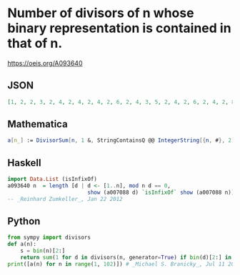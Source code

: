 # Number of divisors of n whose binary representation is contained in that of n\.
https://oeis.org/A093640
## JSON
```JSON
[1, 2, 2, 3, 2, 4, 2, 4, 2, 4, 2, 6, 2, 4, 3, 5, 2, 4, 2, 6, 2, 4, 2, 8, 2, 4, 3, 6, 2, 6, 2, 6, 2, 4, 2, 6, 2, 4, 3, 8, 2, 4, 2, 6, 4, 4, 2, 10, 2, 4, 3, 6, 2, 6, 4, 8, 3, 4, 2, 9, 2, 4, 4, 7, 2, 4, 2, 6, 2, 4, 2, 8, 2, 4, 4, 6, 2, 6, 2, 10, 2, 4, 2, 6, 3, 4, 3, 8, 2, 8, 3, 6, 3, 4, 3, 12, 2, 4, 3, 6, 2]
```
## Mathematica
```Mathematica
a[n_] := DivisorSum[n, 1 &, StringContainsQ @@ IntegerString[{n, #}, 2] &]; Array[a, 100] (* _Amiram Eldar_, Jul 16 2022 *)
```
## Haskell
```Haskell
import Data.List (isInfixOf)
a093640 n  = length [d | d <- [1..n], mod n d == 0,
                         show (a007088 d) `isInfixOf` show (a007088 n)]
-- _Reinhard Zumkeller_, Jan 22 2012
```
## Python
```Python
from sympy import divisors
def a(n):
    s = bin(n)[2:]
    return sum(1 for d in divisors(n, generator=True) if bin(d)[2:] in s)
print([a(n) for n in range(1, 102)]) # _Michael S. Branicky_, Jul 11 2022
```
